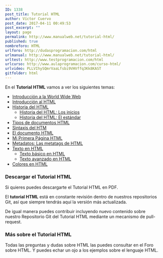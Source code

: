 ```yaml
---
ID: 1338
post_title: Tutorial HTML
author: Víctor Cuervo
post_date: 2017-04-11 00:49:53
post_excerpt: ""
layout: page
permalink: http://www.manualweb.net/tutorial-html/
published: true
nombreforo: HTML
urlforo: http://dudasprogramacion.com/html
urlmanual: http://www.manualweb.net/tutorial-html/
urltest: http://www.testprogramacion.com/html
urlcurso: http://www.aulaprogramacion.com/curso-html/
urlvideo: PLLVIhySQmrVaaLfsbi9VHVffq3Kk8KAST
gitfolder: html
---
```

En el **Tutorial HTML** vamos a ver los siguientes temas:

*   [Introducción a la World Wide Web][1]
*   [Introducción al HTML][2]
*   [Historia del HTML][3]
    *   [Historia del HTML: Los inicios][4]
    *   [Historia del HTML: El estándar][5]
*   [Tipos de documentos HTML][6]
*   [Sintaxis del HTM][7]
*   [El documento HTML][8]
*   [Mi Primera Página HTML][9]
*   [Metadatos: Las metatags de HTML][10]
*   [Texto en HTML][11]
    *   [Texto básico en HTML][12]
    *   [Texto avanzado en HTML][13]
*   [Colores en HTML][14]

### Descargar el Tutorial HTML

Si quieres puedes descargarte el Tutorial HTML en PDF.

El **tutorial HTML** está en constante revisión dentro de nuestros repositorios Git, así que siempre tendrás aquí la versión más actualizada.

De igual manera puedes contribuir incluyendo nuevo contenido sobre nuestro Repositorio Git del Tutorial HTML mediante un mecanismo de pull-request.

### Más sobre el Tutorial HTML

Todas las preguntas y dudas sobre HTML las puedes consultar en el Foro sobre HTML. Y puedes echar un ojo a los ejemplos sobre el lenguaje HTML.

 [1]: http://www.manualweb.net/html/introduccion-a-la-world-wide-web/
 [2]: http://www.manualweb.net/html/introduccion-al-html/
 [3]: http://www.manualweb.net/html/historia-del-html/
 [4]: http://www.manualweb.net/html/historia-del-html-los-inicios/
 [5]: http://www.manualweb.net/html/historia-del-html-el-estandar/
 [6]: http://www.manualweb.net/html/tipos-documentos-html/
 [7]: http://www.manualweb.net/html/sintaxis-del-html/
 [8]: http://www.manualweb.net/html/documento-html/
 [9]: http://www.manualweb.net/html/primera-pagina-html/
 [10]: http://www.manualweb.net/html/metadatos-las-metatags-html/
 [11]: http://www.manualweb.net/html/texto-html/
 [12]: http://www.manualweb.net/html/texto-basico-html/
 [13]: http://www.manualweb.net/html/texto-avanzado-html/
 [14]: http://www.manualweb.net/html/colores-html/
